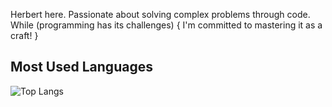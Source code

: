 
Herbert here. Passionate about solving complex problems through code. 
While (programming has its challenges) {
   I'm committed to mastering it as a craft! }

## Most Used Languages

![Top Langs](https://github-readme-stats.vercel.app/api/top-langs/?username=lagathub&layout=compact&theme=dark)
<!--
**lagathub/lagathub** is a ✨ _special_ ✨ repository because its `README.md` (this file) appears on your GitHub profile.

Here are some ideas to get you started:

- 🔭 I’m currently working on ...
- 🌱 I’m currently learning ...
- 👯 I’m looking to collaborate on ...
- 🤔 I’m looking for help with ...
- 💬 Ask me about ...
- 📫 How to reach me: ...
- 😄 Pronouns: ...

-->

